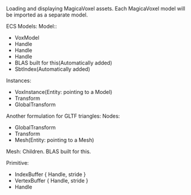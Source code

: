 Loading and displaying MagicaVoxel assets.
Each MagicaVoxel model will be imported as a separate model.

ECS Models:
Model::
- VoxModel
- Handle<Material>
- Handle<Geometry>
- Handle<Palette>
- BLAS built for this(Automatically added)
- SbtIndex(Automatically added)

Instances:
- VoxInstance(Entity: pointing to a Model)
- Transform
- GlobalTransform

Another formulation for GLTF triangles:
Nodes:
- GlobalTransform
- Transform
- Mesh(Entity: pointing to a Mesh)

Mesh: Children<Primitive>. BLAS built for this.

Primitive:
- IndexBuffer { Handle<Buffer>, stride }
- VertexBuffer { Handle<Buffer>, stride }
- Handle<Material>
